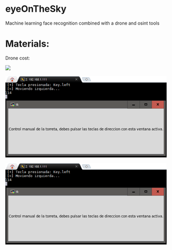 # eyeOnTheSky
Machine learning face recognition combined with a drone and osint tools



# Materials:

Drone cost:

![](https://github.com/pollonegro/eyeOnTheSky/blob/master/img/tyroCost.png)

![](https://github.com/pollonegro/wifiRadar/blob/master/img/manual_control.png)


![](https://github.com/pollonegro/wifiRadar/blob/master/img/manual_control.png)
